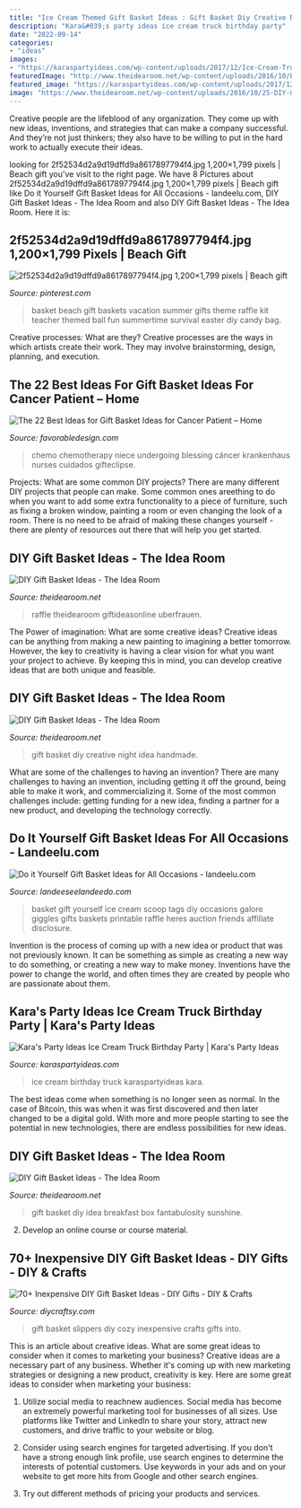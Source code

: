 ```yaml
---
title: "Ice Cream Themed Gift Basket Ideas : Gift Basket Diy Creative Night Idea Handmade"
description: "Kara&#039;s party ideas ice cream truck birthday party"
date: "2022-09-14"
categories:
- "ideas"
images:
- "https://karaspartyideas.com/wp-content/uploads/2017/12/Ice-Cream-Truck-Birthday-Party-via-Karas-Party-Ideas-KarasPartyIdeas.com29.jpg"
featuredImage: "http://www.theidearoom.net/wp-content/uploads/2016/10/breakfast-basket-gift-1.1.jpg"
featured_image: "https://karaspartyideas.com/wp-content/uploads/2017/12/Ice-Cream-Truck-Birthday-Party-via-Karas-Party-Ideas-KarasPartyIdeas.com29.jpg"
image: "https://www.theidearoom.net/wp-content/uploads/2016/10/25-DIY-Gift-Basket-Ideas.png"
---
```



Creative people are the lifeblood of any organization. They come up with new ideas, inventions, and strategies that can make a company successful. And they’re not just thinkers; they also have to be willing to put in the hard work to actually execute their ideas.

	

		
looking for 2f52534d2a9d19dffd9a8617897794f4.jpg 1,200×1,799 pixels | Beach gift you've visit to the right page. We have 8 Pictures about 2f52534d2a9d19dffd9a8617897794f4.jpg 1,200×1,799 pixels | Beach gift like Do it Yourself Gift Basket Ideas for All Occasions - landeelu.com, DIY Gift Basket Ideas - The Idea Room and also DIY Gift Basket Ideas - The Idea Room. Here it is:
		
    
## 2f52534d2a9d19dffd9a8617897794f4.jpg 1,200×1,799 Pixels | Beach Gift

<img loading=lazy src="http://i.pinimg.com/1200x/2f/52/53/2f52534d2a9d19dffd9a8617897794f4.jpg" onerror="this.onerror=null;this.src='https://tse4.mm.bing.net/th?id=OIP.DE4Cu1gPQj3z9pQnXYUNRAHaLG&amp;pid=15.1';" alt="2f52534d2a9d19dffd9a8617897794f4.jpg 1,200×1,799 pixels | Beach gift">

_Source: pinterest.com_

>basket beach gift baskets vacation summer gifts theme raffle kit teacher themed ball fun summertime survival easter diy candy bag. 

	

Creative processes: What are they?
Creative processes are the ways in which artists create their work. They may involve brainstorming, design, planning, and execution.

    
## The 22 Best Ideas For Gift Basket Ideas For Cancer Patient – Home

<img loading=lazy src="https://favorabledesign.com/wp-content/uploads/2020/01/gift-basket-ideas-for-cancer-patient-beautiful-chemo-care-package-items-for-my-niece-along-with-a-of-gift-basket-ideas-for-cancer-patient.jpg" onerror="this.onerror=null;this.src='https://tse4.mm.bing.net/th?id=OIP.QDAfvtTexi2_zLTW4TCnAgHaHa&amp;pid=15.1';" alt="The 22 Best Ideas for Gift Basket Ideas for Cancer Patient – Home">

_Source: favorabledesign.com_

>chemo chemotherapy niece undergoing blessing cáncer krankenhaus nurses cuidados gifteclipse. 

	

Projects: What are some common DIY projects?
There are many different DIY projects that people can make. Some common ones areething to do when you want to add some extra functionality to a piece of furniture, such as fixing a broken window, painting a room or even changing the look of a room. There is no need to be afraid of making these changes yourself - there are plenty of resources out there that will help you get started.

    
## DIY Gift Basket Ideas - The Idea Room

<img loading=lazy src="https://www.theidearoom.net/wp-content/uploads/2016/10/25-DIY-Gift-Basket-Ideas.png" onerror="this.onerror=null;this.src='https://tse3.mm.bing.net/th?id=OIP.TPTRY4OKaSJEPKmPSVLxigHaLH&amp;pid=15.1';" alt="DIY Gift Basket Ideas - The Idea Room">

_Source: theidearoom.net_

>raffle theidearoom giftideasonline uberfrauen. 

	

The Power of imagination: What are some creative ideas?
Creative ideas can be anything from making a new painting to imagining a better tomorrow. However, the key to creativity is having a clear vision for what you want your project to achieve. By keeping this in mind, you can develop creative ideas that are both unique and feasible.

    
## DIY Gift Basket Ideas - The Idea Room

<img loading=lazy src="https://www.theidearoom.net/wp-content/uploads/2016/10/35-creative-diy-gift-basket-ideas.jpg" onerror="this.onerror=null;this.src='https://tse4.mm.bing.net/th?id=OIP.rfNI-04wl9OVbcNx5OA1NgHaLH&amp;pid=15.1';" alt="DIY Gift Basket Ideas - The Idea Room">

_Source: theidearoom.net_

>gift basket diy creative night idea handmade. 

	

What are some of the challenges to having an invention?
There are many challenges to having an invention, including getting it off the ground, being able to make it work, and commercializing it. Some of the most common challenges include: getting funding for a new idea, finding a partner for a new product, and developing the technology correctly.

    
## Do It Yourself Gift Basket Ideas For All Occasions - Landeelu.com

<img loading=lazy src="https://www.landeeseelandeedo.com/wp-content/uploads/2016/06/Do-it-Yourself-Gift-Basket-Ideas-for-all-Occassions-Heres-The-SCOOP-Ice-Cream-Gift-Basket-Idea-and-FREE-Printable-Ice-Cream-Tags-via-Giggles-Galore.jpg" onerror="this.onerror=null;this.src='https://tse2.mm.bing.net/th?id=OIP.gJ_Wfln-q--eso5NeNH_-wHaLH&amp;pid=15.1';" alt="Do it Yourself Gift Basket Ideas for All Occasions - landeelu.com">

_Source: landeeseelandeedo.com_

>basket gift yourself ice cream scoop tags diy occasions galore giggles gifts baskets printable raffle heres auction friends affiliate disclosure. 

	

Invention is the process of coming up with a new idea or product that was not previously known. It can be something as simple as creating a new way to do something, or creating a new way to make money. Inventions have the power to change the world, and often times they are created by people who are passionate about them.

    
## Kara&#039;s Party Ideas Ice Cream Truck Birthday Party | Kara&#039;s Party Ideas

<img loading=lazy src="https://karaspartyideas.com/wp-content/uploads/2017/12/Ice-Cream-Truck-Birthday-Party-via-Karas-Party-Ideas-KarasPartyIdeas.com29.jpg" onerror="this.onerror=null;this.src='https://tse2.mm.bing.net/th?id=OIP.g94uEf_Ov5Qx5b3sjBbodwHaJ3&amp;pid=15.1';" alt="Kara&#039;s Party Ideas Ice Cream Truck Birthday Party | Kara&#039;s Party Ideas">

_Source: karaspartyideas.com_

>ice cream birthday truck karaspartyideas kara. 

	

The best ideas come when something is no longer seen as normal. In the case of Bitcoin, this was when it was first discovered and then later changed to be a digital gold. With more and more people starting to see the potential in new technologies, there are endless possibilities for new ideas.

    
## DIY Gift Basket Ideas - The Idea Room

<img loading=lazy src="http://www.theidearoom.net/wp-content/uploads/2016/10/breakfast-basket-gift-1.1.jpg" onerror="this.onerror=null;this.src='https://tse4.mm.bing.net/th?id=OIP.p_6dX6q_g3hoKourXkwhPQHaKF&amp;pid=15.1';" alt="DIY Gift Basket Ideas - The Idea Room">

_Source: theidearoom.net_

>gift basket diy idea breakfast box fantabulosity sunshine. 

	

2. Develop an online course or course material.

    
## 70+ Inexpensive DIY Gift Basket Ideas - DIY Gifts - DIY &amp; Crafts

<img loading=lazy src="http://www.diycraftsy.com/wp-content/uploads/2017/04/Cozy-Slippers-into-Gift-Basket.jpg" onerror="this.onerror=null;this.src='https://tse3.mm.bing.net/th?id=OIP.K57L6_EgVRK1ilD72gtwmwHaJ3&amp;pid=15.1';" alt="70+ Inexpensive DIY Gift Basket Ideas - DIY Gifts - DIY &amp; Crafts">

_Source: diycraftsy.com_

>gift basket slippers diy cozy inexpensive crafts gifts into. 

	

This is an article about creative ideas. What are some great ideas to consider when it comes to marketing your business?
Creative ideas are a necessary part of any business. Whether it's coming up with new marketing strategies or designing a new product, creativity is key. Here are some great ideas to consider when marketing your business: 
1. Utilize social media to reachnew audiences. Social media has become an extremely powerful marketing tool for businesses of all sizes. Use platforms like Twitter and LinkedIn to share your story, attract new customers, and drive traffic to your website or blog. 

2. Consider using search engines for targeted advertising. If you don't have a strong enough link profile, use search engines to determine the interests of potential customers. Use keywords in your ads and on your website to get more hits from Google and other search engines. 

3. Try out different methods of pricing your products and services.

